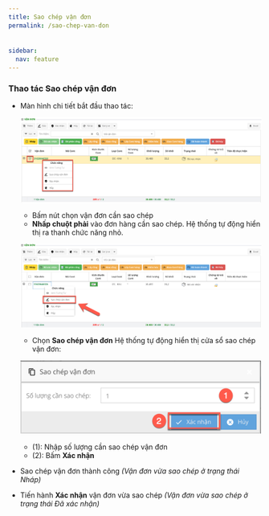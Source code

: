 ```yaml
---
title: Sao chép vận đơn
permalink: /sao-chep-van-don


sidebar:
  nav: feature
---
```


### Thao tác Sao chép vận đơn ###

* Màn hình chi tiết bắt đầu thao tác:

     ![](/assets/orderpic/AddBL/Add-BL-15.png)

     * Bấm nút chọn vận đơn cần sao chép
     * **Nhấp chuột phải** vào đơn hàng cần sao chép. Hệ thống tự động hiển thị ra thanh chức năng nhỏ.

     ![](/assets/orderpic/AddBL/Add-BL-16.png)

     * Chọn **Sao chép vận đơn**
     Hệ thống tự động hiển thị cửa sổ sao chép vận đơn:

     ![](/assets/orderpic/AddBL/Add-BL-17.png)
     * (1): Nhập số lượng cần sao chép vận đơn
     * (2): Bấm **Xác nhận**    

* Sao chép vận đơn thành công *(Vận đơn vừa sao chép ở trạng thái Nháp)*
* Tiến hành **Xác nhận** vận đơn vừa sao chép *(Vận đơn vừa sao chép ở trạng thái Đã xác nhận)*



    


